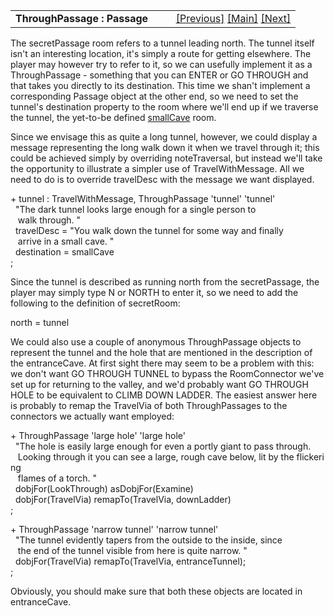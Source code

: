 <table width="100%" data-border="0" data-cellspacing="0"
data-cellpadding="3" data-bgcolor="#C0C0C0">
<colgroup>
<col style="width: 50%" />
<col style="width: 50%" />
</colgroup>
<tbody>
<tr>
<td style="text-align: left;"><strong>ThroughPassage : Passage<br />
</strong></td>
<td style="text-align: right;"><a href="secretdoor.htm">[Previous]</a>
<a href="generalintroduction.htm">[Main]</a> <a
href="darkroom.htm">[Next]</a></td>
</tr>
</tbody>
</table>

  
The secretPassage room refers to a tunnel leading north. The tunnel
itself isn't an interesting location, it's simply a route for getting
elsewhere. The player may however try to refer to it, so we can usefully
implement it as a ThroughPassage - something that you can ENTER or GO
THROUGH and that takes you directly to its destination. This time we
shan't implement a corresponding Passage object at the other end, so we
need to set the tunnel's destination property to the room where we'll
end up if we traverse the tunnel, the yet-to-be defined
[smallCave](darkroom.htm) room.  
  
Since we envisage this as quite a long tunnel, however, we could display
a message representing the long walk down it when we travel through it;
this could be achieved simply by overriding noteTraversal, but instead
we'll take the opportunity to illustrate a simpler use of
TravelWithMessage. All we need to do is to override travelDesc with the
message we want displayed.  
  
  
+ tunnel : TravelWithMessage, ThroughPassage 'tunnel' 'tunnel'  
  "The dark tunnel looks large enough for a single person to  
   walk through. "  
  travelDesc = "You walk down the tunnel for some way and finally  
   arrive in a small cave. "  
  destination = smallCave   
;  
  
  
Since the tunnel is described as running north from the secretPassage,
the player may simply type N or NORTH to enter it, so we need to add the
following to the definition of secretRoom:  
  
north = tunnel  
  
We could also use a couple of anonymous ThroughPassage objects to
represent the tunnel and the hole that are mentioned in the description
of the entranceCave. At first sight there may seem to be a problem with
this: we don't want GO THROUGH TUNNEL to bypass the RoomConnector we've
set up for returning to the valley, and we'd probably want GO THROUGH
HOLE to be equivalent to CLIMB DOWN LADDER. The easiest answer here is
probably to remap the TravelVia of both ThroughPassages to the
connectors we actually want employed:  
  
+ ThroughPassage 'large hole' 'large hole'  
  "The hole is easily large enough for even a portly giant to pass through.  
   Looking through it you can see a large, rough cave below, lit by the flickering  
   flames of a torch. "  
  dobjFor(LookThrough) asDobjFor(Examine)   
  dobjFor(TravelVia) remapTo(TravelVia, downLadder)  
;  
  
+ ThroughPassage 'narrow tunnel' 'narrow tunnel'  
  "The tunnel evidently tapers from the outside to the inside, since  
   the end of the tunnel visible from here is quite narrow. "  
  dobjFor(TravelVia) remapTo(TravelVia, entranceTunnel);  
;  
  
Obviously, you should make sure that both these objects are located in
entranceCave.  
